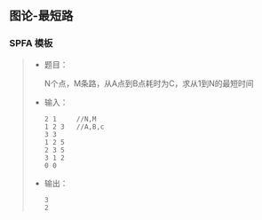 ## 图论-最短路

### SPFA 模板

> - 题目：
>
>   N个点，M条路，从A点到B点耗时为C，求从1到N的最短时间
>
> - 输入：
>
>   ```
>   2 1		//N,M
>   1 2 3	//A,B,c
>   3 3
>   1 2 5
>   2 3 5
>   3 1 2
>   0 0
>   ```
>
> - 输出：
>
>   ```
>   3
>   2
>   ```
>